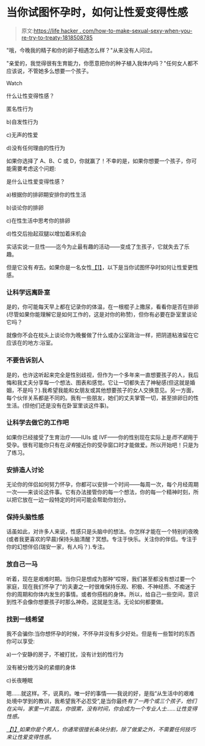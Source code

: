 # 当你试图怀孕时，如何让性爱变得性感

> 原文:[https://life hacker . com/how-to-make-sexual-sexy-when-you-re-try-to-treaty-1818508785](https://lifehacker.com/how-to-make-sex-sexy-when-you-re-trying-to-get-pregnant-1818508785)

"哦，今晚我的精子和你的卵子相遇怎么样？"从来没有人问过。

"亲爱的，我觉得很有生育能力，你愿意把你的种子植入我体内吗？"任何女人都不应该说，不管她多么想要一个孩子。

Watch

什么让性变得性感？

匿名性行为

b)自发性行为

c)无声的性爱

d)没有任何理由的性行为

如果你选择了 A、B、C 或 D，你就赢了！不幸的是，如果你想要一个孩子，你可能需要考虑这个问题:

是什么让性爱变得性感？

a)根据你的排卵期安排你的性生活

b)谈论你的排卵

c)在性生活中思考你的排卵

d)性交后抬起双腿以增加着床机会

实话实说:一旦性——迄今为止最有趣的活动——变成了生孩子，它就失去了乐趣。

但是它没有*有*去。如果你是一名女性[【1】](#_ftn1)，以下是当你试图怀孕时如何让性爱更性感。

### **让科学远离卧室**

是的，你可能每天早上都在记录你的体温，在一根棍子上撒尿，看看你是否在排卵(尽管如果你能理解它是如何工作的，这是对你的称赞)，但你有必要在卧室里谈论它吗？

就像你不会在枕头上谈论你为晚餐做了什么或办公室政治一样，把阴道粘液留在它应该在的地方:浴室。

### 不要告诉别人

是的，也许这听起来完全是性别歧视，但作为一个多年来一直想要孩子的人，我后悔和我丈夫分享每一个想法、图表和感觉。它让一切都失去了神秘感(但这就是婚姻，不是吗？).我希望我能和女朋友或其他想要孩子的女人交换意见。另一方面，每个伙伴关系都是不同的。我有一些朋友，她们的丈夫掌管一切，甚至排卵日的性生活。(但他们还是没有在卧室里谈这件事)。

### 让科学去做它的工作吧

如果你已经接受了生育治疗——IUIs 或 IVF——你的性别现在实际上是*而不是*用于受孕。很有可能你只有在*没有*接近你的受孕窗口时才能做爱。所以开始吧！只是为了练习。

### **安排造人讨论**

无论你的伴侣如何努力怀孕，你都可以安排一个时间——每周一次，每个月经周期一次——来谈论这件事。它有办法接管你的每一个想法，你的每一个精神时刻，所以把它放在一边一段特定的时间可能会帮助你划分。

### **保持头脑性感**

话虽如此，对许多人来说，性感只是头脑中的想法。你怎样才能在一个特别的夜晚(或者我更喜欢的早晨)保持头脑清醒？冥想。专注于快乐。关注你的伴侣。专注于你的幻想伴侣(瑞安一家，有人吗？).专注。

### **放自己一马**

听着，现在是艰难时期。当你只是想成为那种“哎呀，我们甚至都没有想过要一个家庭，现在我们怀孕了”的夫妻之一时很难保持乐观、积极、不神经质、不痴迷于你的周期和你体内发生的事情。或者你搭档的身体。所以，给自己一些空间，意识到性不会像你想要孩子时那么神奇。这就是生活。无论如何都要做。

### **找到一线希望**

我不会骗你:当你想怀孕的时候，不怀孕并没有多少好处。但是有一些暂时的东西你可以享受:

a)一个安静的房子，不被打扰，没有计划的性行为

没有被分娩污染的紧绷的身体

c)长夜睡眠

嗯……就这样。不，说真的。唯一好的事情——我说的好，是指“从生活中的艰难处境中学到的教训，我希望我不必忍受”,是当你最终*有了一两个或三个孩子，他们在尖叫，家里一片混乱，你很累，没有时间，你会成为一个专业人士……让性变得性感。*

[*【1】*](#_ftnref1)*如果你是个男人，你通常很擅长条块分割，除了做爱之外，不需要任何技巧来让性爱变得性感。*